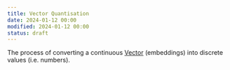 ```yaml
---
title: Vector Quantisation
date: 2024-01-12 00:00
modified: 2024-01-12 00:00
status: draft
---
```


The process of converting a continuous [Vector](vector.md) (embeddings) into discrete values (i.e. numbers).